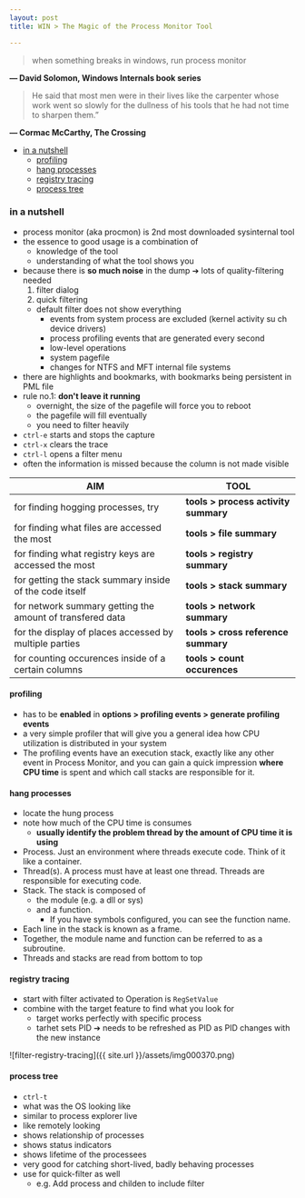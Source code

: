 ```yaml
---
layout: post
title: WIN > The Magic of the Process Monitor Tool

---
```

> when something breaks in windows, run process monitor

**― David Solomon, Windows Internals book series**

>He said that most men were in their lives like the carpenter whose work went so slowly for the dullness of his tools that he had not time to sharpen them.”

**― Cormac McCarthy, The Crossing**

<!-- TOC -->

- [in a nutshell](#in-a-nutshell)
    - [profiling](#profiling)
    - [hang processes](#hang-processes)
    - [registry tracing](#registry-tracing)
    - [process tree](#process-tree)

<!-- /TOC -->
### in a nutshell
* process monitor (aka procmon) is 2nd most downloaded sysinternal tool
* the essence to good usage is a combination of
    * knowledge of the tool
    * understanding of what the tool shows you
* because there is **so much noise** in the dump ➔ lots of quality-filtering needed
    1. filter dialog
    2. quick filtering
    * default filter does not show everything 
        * events from system process are excluded (kernel activity su ch device drivers)
        * process profiling events that are generated every second
        * low-level operations
        * system pagefile
        * changes for NTFS and MFT internal file systems
* there are highlights and bookmarks, with bookmarks being persistent in PML file
* rule no.1: **don't leave it running**
    * overnight, the size of the pagefile will force you to reboot
    * the pagefile will fill eventually
    * you need to filter heavily
* `ctrl-e` starts and stops the capture
* `ctrl-x` clears the trace
* `ctrl-l` opens a filter menu
* often the information is missed because the column is not made visible

AIM                                                       | TOOL
----------------------------------------------------------|-------------------------------------
for finding hogging processes, try                        | **tools > process activity summary**
for finding what files are accessed the most              | **tools > file summary**
for finding what registry keys are accessed the most      | **tools > registry summary**
for getting the stack summary inside of the code itself   | **tools > stack summary**
for network summary getting the amount of transfered data | **tools > network summary**
for the display of places accessed by multiple parties    | **tools > cross reference summary**
for counting occurences inside of a certain columns       | **tools > count occurences**

#### profiling
* has to be **enabled** in **options > profiling events > generate profiling events**
* a very simple profiler that will give you a general idea how CPU utilization is distributed in your system
* The profiling events have an execution stack, exactly like any other event in Process Monitor, and you can gain a quick impression **where CPU time** is spent and which call stacks are responsible for it.

#### hang processes
* locate the hung process 
* note how much of the CPU time is consumes
    * **usually identify the problem thread by the amount of CPU time it is using** 
* Process. Just an environment where threads execute code. Think of it like a container.
* Thread(s). A process must have at least one thread. Threads are responsible for executing code.
* Stack. The stack is composed of
    * the module (e.g. a dll or sys) 
    * and a function. 
        * If you have symbols configured, you can see the function name. 
* Each line in the stack is known as a frame. 
* Together, the module name and function can be referred to as a subroutine.
* Threads and stacks are read from bottom to top

#### registry tracing
* start with filter activated to Operation is `RegSetValue`
* combine with the target feature to find what you look for
    * target works perfectly with specific process
    * tarhet sets PID ➔ needs to be refreshed as PID as PID changes with the new instance

![filter-registry-tracing]({{ site.url }}/assets/img000370.png)

#### process tree
* `ctrl-t`
* what was the OS looking like
* similar to process explorer live
* like remotely looking
* shows relationship of processes
* shows status indicators
* shows lifetime of the processees
* very good for catching short-lived, badly behaving processes
* use for quick-filter as well 
    * e.g. Add process and childen to include filter
